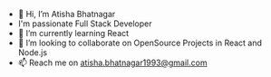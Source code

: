 - 👋 Hi, I’m Atisha Bhatnagar
- I'm passionate Full Stack Developer
- 🌱 I’m currently learning React
- 💞️ I’m looking to collaborate on OpenSource Projects in React and Node.js
- 📫 Reach me on atisha.bhatnagar1993@gmail.com

<!---
Atisha24/Atisha24 is a ✨ special ✨ repository because its `README.md` (this file) appears on your GitHub profile.
You can click the Preview link to take a look at your changes.
--->
